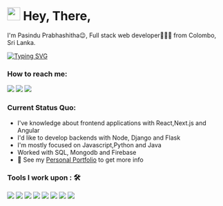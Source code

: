 <h1><img src="https://emojis.slackmojis.com/emojis/images/1531849430/4246/blob-sunglasses.gif?1531849430" width="30"/> Hey, There,</h1>

I'm Pasindu Prabhashitha😉, Full stack web developer👨🏻‍💻 from Colombo, Sri Lanka. 

[![Typing SVG](https://readme-typing-svg.herokuapp.com?vCenter=true&width=600&lines=Frontend+Development+with+React,+Angular+and+Next.js;Backend+Development+with+Django,+Flask+and+Node;Native+Applications+development+with+Java;Cross+Platoform+Development+with+React+Native)](https://git.io/typing-svg)

### How to reach me: 
<a href="mailto: pasinduprabashitha@gmail.com">
<img src="https://img.shields.io/badge/-pasinduprabashitha@gmail.com-7B83EB?&style=for-the-badge&logo=Microsoft-outlook&logoColor=white" ></a>    <a href="https://www.linkedin.com/in/pasinduprabhashitha/"><img src="https://img.shields.io/badge/pasindu prabhashitha-%230077B5.svg?&style=for-the-badge&logo=linkedin&logoColor=white" ></a> 
 <a  href="https://pasinduprabhashitha.netlify.app/"><img src="https://img.shields.io/badge/pasinduprabhashitha-%2312100E.svg?&style=for-the-badge&logo=safari&logoColor=white"></a>

### Current Status Quo:

 - I've knowledge about frontend applications with React,Next.js and Angular
 - I'd like to develop backends with Node, Django and Flask
 - I'm mostly focused on Javascript,Python and Java
 - Worked with SQL, Mongodb and Firebase 
 - 👀 See my [Personal Portfolio](https://pasinduprabhashitha.netlify.app/) to get more info

### Tools I work upon : 🛠

<img src="https://img.shields.io/badge/Java%20-%23E00033.svg?&style=for-the-badge&logo=java&logoColor=white">   <img src="https://img.shields.io/badge/python%20-%2314354C.svg?&style=for-the-badge&logo=python&logoColor=white">    <img src="https://img.shields.io/badge/javascript%20-%23323330.svg?&style=for-the-badge&logo=javascript&logoColor=%23F7DF1E">   <img src="https://img.shields.io/badge/PHP%20-%23777BB4.svg?&style=for-the-badge&logo=php&logoColor=white">   <img src="https://img.shields.io/badge/Angular%20-%23DD0031.svg?&style=for-the-badge&logo=angular&logoColor=white">      <img src="https://img.shields.io/badge/mongodb%20-%2347A248svg?&style=for-the-badge&logo=mongodb&logoColor=white">   <img src="https://img.shields.io/badge/git%20-%23F05032.svg?&style=for-the-badge&logo=git&logoColor=white"/>   <img src="http://img.shields.io/badge/-VS%20Code-000000?style=for-the-badge&logo=Visual-studio-code&logoColor=blue"> 
